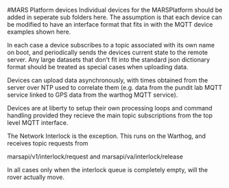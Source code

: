#MARS Platform devices
Individual devices for the MARSPlatform should be added in seperate sub folders here.
The assumption is that each device can be modified to have an interface format that
fits in with the MQTT device examples shown here.

In each case a device subscribes to a topic associated with its own name on boot,
and periodically sends the devices current state to the remote server. Any large
datasets that don't fit into the standard json dictionary format should be treated
as special cases when uploading data.

Devices can upload data asynchronously, with times obtained from the server over
NTP used to correlate them (e.g. data from the pundit lab MQTT service linked to GPS data from the
warthog MQTT service).

Devices are at liberty to setup their own processing loops and command handling
provided they recieve the main topic subscriptions from the top level MQTT interface.

The Network Interlock is the exception. This runs on the Warthog, and receives
topic requests from

marsapi/v1/interlock/request and marsapi/va/interlock/release

In all cases only when the interlock queue is completely empty, will the rover actually move.

